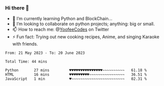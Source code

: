 ### Hi there 👋

<!--
**Sara-Pak/Sara-Pak** is a ✨ _special_ ✨ repository because its `README.md` (this file) appears on your GitHub profile.

Here are some ideas to get you started:
- 🤔 I’m looking for help with ...
- 💬 Ask me about ...
- 😄 Pronouns: ...


- 🔭 I’m currently working on getting certified in Google's IT Automation with Python and doing #100daysofcode in Python. 
-->
- 🌱 I’m currently learning Python and BlockChain...
- 👯 I’m looking to collaborate on python projects; anything: big or small.
- 📫 How to reach me: @[YoofeeCodes](https://twitter.com/YoofeeCodes) on Twitter
- ⚡ Fun fact: Trying out new cooking recipes, Anime, and singing Karaoke with friends.


<!--START_SECTION:waka-->

```text
From: 21 May 2023 - To: 20 June 2023

Total Time: 44 mins

Python       27 mins         ♥♥♥♥♥♥♥♥♥♥♥♥♥♥♥~~~~~~~~~~   61.18 %
HTML         16 mins         ♥♥♥♥♥♥♥♥♥~~~~~~~~~~~~~~~~   36.51 %
JavaScript   1 min           ♥~~~~~~~~~~~~~~~~~~~~~~~~   02.31 %
```

<!--END_SECTION:waka-->
